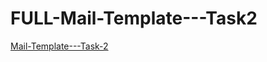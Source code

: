 # FULL-Mail-Template---Task2

<a href="https://glowing-cucurucho-4c923a.netlify.app/">Mail-Template---Task-2</a>

